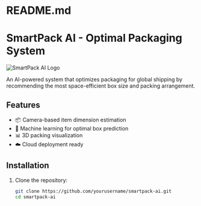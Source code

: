 # README.md
# SmartPack AI - Optimal Packaging System

![SmartPack AI Logo](docs/logo.png)

An AI-powered system that optimizes packaging for global shipping by recommending the most space-efficient box size and packing arrangement.

## Features

- 📦 Camera-based item dimension estimation
- 🤖 Machine learning for optimal box prediction
- 📊 3D packing visualization
- ☁️ Cloud deployment ready

## Installation

1. Clone the repository:
   ```bash
   git clone https://github.com/yourusername/smartpack-ai.git
   cd smartpack-ai